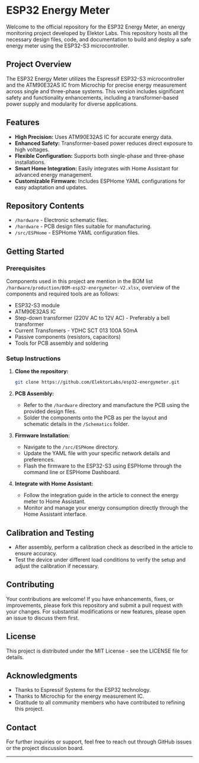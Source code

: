 # ESP32 Energy Meter

Welcome to the official repository for the ESP32 Energy Meter, an energy monitoring project developed by Elektor Labs. This repository hosts all the necessary design files, code, and documentation to build and deploy a safe energy meter using the ESP32-S3 microcontroller.

## Project Overview

The ESP32 Energy Meter utilizes the Espressif ESP32-S3 microcontroller and the ATM90E32AS IC from Microchip for precise energy measurement across single and three-phase systems. This version includes significant safety and functionality enhancements, including a transformer-based power supply and modularity for diverse applications.

## Features

- **High Precision:** Uses ATM90E32AS IC for accurate energy data.
- **Enhanced Safety:** Transformer-based power reduces direct exposure to high voltages.
- **Flexible Configuration:** Supports both single-phase and three-phase installations.
- **Smart Home Integration:** Easily integrates with Home Assistant for advanced energy management.
- **Customizable Firmware:** Includes ESPHome YAML configurations for easy adaptation and updates.

## Repository Contents

- `/hardware` - Electronic schematic files.
- `/hardware` - PCB design files suitable for manufacturing.
- `/src/ESPHome` - ESPHome YAML configuration files.

## Getting Started

### Prerequisites

Components used in this project are mention in the BOM list `/hardware/production/BOM-esp32-energymeter-V2.xlsx`, overview of the components and required tools are as follows:
- ESP32-S3 module
- ATM90E32AS IC
- Step-down transformer (220V AC to 12V AC) - Preferably a bell transformer
- Current Transfomers - YDHC SCT 013 100A 50mA
- Passive components (resistors, capacitors)
- Tools for PCB assembly and soldering

### Setup Instructions

1. **Clone the repository:**
   ```bash
   git clone https://github.com/ElektorLabs/esp32-energymeter.git
   ```
2. **PCB Assembly:**
   - Refer to the `/hardware` directory and manufacture the PCB using the provided design files.
   - Solder the components onto the PCB as per the layout and schematic details in the `/Schematics` folder.

3. **Firmware Installation:**
   - Navigate to the `/src/ESPHome` directory.
   - Update the YAML file with your specific network details and preferences.
   - Flash the firmware to the ESP32-S3 using ESPHome through the command line or ESPHome Dashboard.

4. **Integrate with Home Assistant:**
   - Follow the integration guide in the article to connect the energy meter to Home Assistant.
   - Monitor and manage your energy consumption directly through the Home Assistant interface.

## Calibration and Testing

- After assembly, perform a calibration check as described in the article to ensure accuracy.
- Test the device under different load conditions to verify the setup and adjust the calibration if necessary.

## Contributing

Your contributions are welcome! If you have enhancements, fixes, or improvements, please fork this repository and submit a pull request with your changes. For substantial modifications or new features, please open an issue to discuss them first.

## License

This project is distributed under the MIT License - see the LICENSE file for details.

## Acknowledgments

- Thanks to Espressif Systems for the ESP32 technology.
- Thanks to Microchip for the energy measurement IC.
- Gratitude to all community members who have contributed to refining this project.

## Contact

For further inquiries or support, feel free to reach out through GitHub issues or the project discussion board.

---
